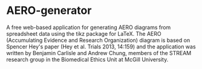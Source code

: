 AERO-generator
==============

A free web-based application for generating AERO diagrams from spreadsheet data using the tikz package for LaTeX. The AERO (Accumulating Evidence and Research Organization) diagram is based on Spencer Hey's paper (Hey et al. Trials 2013, 14:159) and the application was written by Benjamin Carlisle and Andrew Chung, members of the STREAM research group in the Biomedical Ethics Unit at McGill University.

